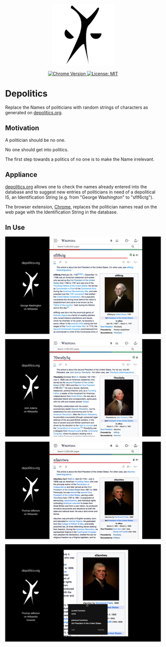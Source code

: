 <p align="center">
    <img src="https://raw.githubusercontent.com/caveljan/depolitics/master/about/identity/depolitics-black.png" height="200px">
</p>


<p align="center">
    <a href="https://chrome.google.com/webstore/detail/depolitics/inninfkbddlmdijajpaodkemfimonneg">
        <img src="https://img.shields.io/badge/chrome-v1.0.1-blue.svg?colorB=004F91&style=for-the-badge" alt="Chrome Version">
    </a>
    <a target="_blank" href="https://github.com/caveljan/depolitics/blob/master/LICENSE">
        <img src="https://img.shields.io/badge/license-MIT-blue.svg?colorB=1380C3&style=for-the-badge" alt="License: MIT">
    </a>
</p>



# Depolitics

Replace the Names of politicians with random strings of characters as generated on [depolitics.org](https://depolitics.org).


## Motivation

A politician should be no one.

No one should get into politics.

The first step towards a politics of no one is to make the Name irrelevant.


## Appliance

[depolitics.org](https://depolitics.org) allows one to check the names already entered into the database and to suggest new entries of politicians in need of a depolitical IS, an Identification String (e.g. from "George Washington" to "sflf6ctg").

The browser extension, [Chrome](https://chrome.google.com/webstore/detail/depolitics/inninfkbddlmdijajpaodkemfimonneg), replaces the politician names read on the web page with the Identification String in the database.


## In Use

![George Washington on Wikipedia](https://raw.githubusercontent.com/caveljan/depolitics/master/packages/extensions/chrome/chrome-dev-files/screenshots/ss-sflf6ctg.png)

![John Adams on Wikipedia](https://raw.githubusercontent.com/caveljan/depolitics/master/packages/extensions/chrome/chrome-dev-files/screenshots/ss-70wx0y5q.png)

![Thomas Jefferson on Wikipedia](https://raw.githubusercontent.com/caveljan/depolitics/master/packages/extensions/chrome/chrome-dev-files/screenshots/ss-xfauvtwu.png)

![Thomas Jefferson on Wikipedia, hovered](https://raw.githubusercontent.com/caveljan/depolitics/master/packages/extensions/chrome/chrome-dev-files/screenshots/ss-xfauvtwu-hover.png)
